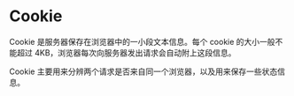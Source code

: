 # Cookie

Cookie 是服务器保存在浏览器中的一小段文本信息。每个 cookie 的大小一般不能超过 4KB，浏览器每次向服务器发出请求会自动附上这段信息。

Cookie 主要用来分辨两个请求是否来自同一个浏览器，以及用来保存一些状态信息。